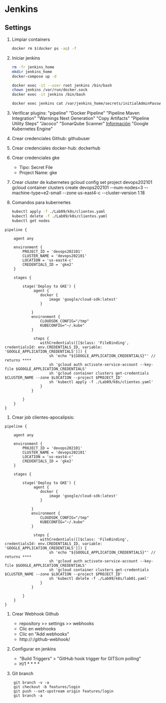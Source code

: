 # Jenkins


## Settings
1. Limpiar containers
    ```bash 
    docker rm $(docker ps -aq) -f
    ```

1. Iniciar jenkins
    ```bash         
    rm -fr jenkins_home
    mkdir jenkins_home
    docker-compose up -d
    
    docker exec -it --user root jenkins /bin/bash
    chown jenkins /var/run/docker.sock
    docker exec -it jenkins /bin/bash

    docker exec jenkins cat /var/jenkins_home/secrets/initialAdminPassword
    ``` 
    
1. Verificar plugins:
    "pipeline"
    "Docker Pipeline"
    "Pipeline Maven Integration"
    "Warnings Next Generation"
    "Copy Artifacts"
    "Pipeline Utility Steps"
    "Jacoco"
    "SonarQube Scanner" [Información](https://www.jenkins.io/doc/pipeline/steps/sonar/)
    "Google Kubernetes Engine"


1. Crear credenciales Github: githubuser
1. Crear credenciales docker-hub: dockerhub
1. Crear credenciales gke
    * Tipo: Secret File
    * Project Name: gke

1. Crear cluster de kubernetes
    gcloud config set project devops202101
    gcloud container clusters create devops202101 --num-nodes=3 --machine-type=e2-small --zone us-east4-c --cluster-version 1.18


1. Comandos para kubernertes

    ```bash
    kubectl apply -f ./Lab09/k8s/clientes.yaml
    kubectl delete -f ./Lab09/k8s/clientes.yaml
    kubectl get nodes
    ```

```grovy    
pipeline {
            
    agent any

    environment {
        PROJECT_ID = 'devops202101'
        CLUSTER_NAME = 'devops202101'
        LOCATION = 'us-east4-c'
        CREDENTIALS_ID = 'gke2'
    }

    stages {
        
        stage('Deploy to GKE') {
             agent {
                docker { 
                    image 'google/cloud-sdk:latest' 
                }
                
            }
            environment {
                CLOUDSDK_CONFIG="/tmp"
                KUBECONFIG="~/.kube"
            }

             steps {
                withCredentials([[$class: 'FileBinding', credentialsId: env.CREDENTIALS_ID, variable: 'GOOGLE_APPLICATION_CREDENTIALS']]) {
                    sh 'echo "${GOOGLE_APPLICATION_CREDENTIALS}"' // returns ****
                    sh 'gcloud auth activate-service-account --key-file $GOOGLE_APPLICATION_CREDENTIALS'
                    sh 'gcloud container clusters get-credentials $CLUSTER_NAME --zone $LOCATION --project $PROJECT_ID'
                    sh 'kubectl apply -f ./Lab09/k8s/clientes.yaml'
                }
            }

        }
    }
}
```

1. Crear job clientes-apocalipsis:
```grovy    
pipeline {
            
    agent any

    environment {
        PROJECT_ID = 'devops202101'
        CLUSTER_NAME = 'devops202101'
        LOCATION = 'us-east4-c'
        CREDENTIALS_ID = 'gke2'
    }

    stages {
        
        stage('Deploy to GKE') {
             agent {
                docker { 
                    image 'google/cloud-sdk:latest' 
                }
                
            }
            environment {
                CLOUDSDK_CONFIG="/tmp"
                KUBECONFIG="~/.kube"
            }

             steps {
                withCredentials([[$class: 'FileBinding', credentialsId: env.CREDENTIALS_ID, variable: 'GOOGLE_APPLICATION_CREDENTIALS']]) {
                    sh 'echo "${GOOGLE_APPLICATION_CREDENTIALS}"' // returns ****
                    sh 'gcloud auth activate-service-account --key-file $GOOGLE_APPLICATION_CREDENTIALS'
                    sh 'gcloud container clusters get-credentials $CLUSTER_NAME --zone $LOCATION --project $PROJECT_ID'
                    sh 'kubectl delete -f ./Lab09/k8s/lab01.yaml'
                }
            }

        }
    }
}
```


1. Crear Webhook Github
    * repository >> settings >> webhooks
    * Clic en webhooks
    * Clic en "Add webhooks"
    * http://<ip>:<puerto>/github-webhook/

1. Configurar en jenkins
    * "Build Triggers" > "GitHub hook trigger for GITScm polling"
    * H/1 * * * *

1. Git branch
```shell  
    git branch -v -a
    git checkout -b features/login
    git push --set-upstream origin features/login
    git branch -a
```    